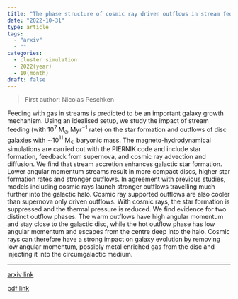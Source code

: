 ```yaml
---
title: "The phase structure of cosmic ray driven outflows in stream fed disc galaxies"
date: "2022-10-31"
type: article
tags:
  - "arxiv"
  - ""
categories:
  - cluster simulation
  - 2022(year)
  - 10(month)
draft: false
---
```


> First author: Nicolas Peschken

 Feeding with gas in streams is predicted to be an important galaxy growth
mechanism. Using an idealised setup, we study the impact of stream feeding
(with 10$^7$ M$_{\odot}$ Myr$^{-1}$ rate) on the star formation and outflows of
disc galaxies with $\sim$10$^{11}$ M$_{\odot}$ baryonic mass. The
magneto-hydrodynamical simulations are carried out with the PIERNIK code and
include star formation, feedback from supernova, and cosmic ray advection and
diffusion. We find that stream accretion enhances galactic star formation.
Lower angular momentum streams result in more compact discs, higher star
formation rates and stronger outflows. In agreement with previous studies,
models including cosmic rays launch stronger outflows travelling much further
into the galactic halo. Cosmic ray supported outflows are also cooler than
supernova only driven outflows. With cosmic rays, the star formation is
suppressed and the thermal pressure is reduced. We find evidence for two
distinct outflow phases. The warm outflows have high angular momentum and stay
close to the galactic disc, while the hot outflow phase has low angular
momentum and escapes from the centre deep into the halo. Cosmic rays can
therefore have a strong impact on galaxy evolution by removing low angular
momentum, possibly metal enriched gas from the disc and injecting it into the
circumgalactic medium.

---
[arxiv link](http://arxiv.org/abs/2210.17328v1)

[pdf link](http://arxiv.org/pdf/2210.17328v1)